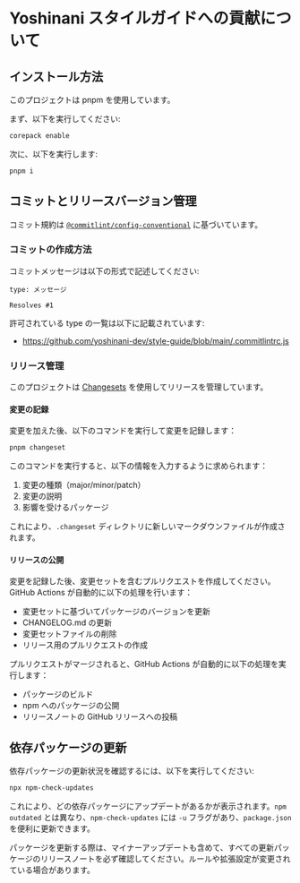 # Yoshinani スタイルガイドへの貢献について

## インストール方法

このプロジェクトは pnpm を使用しています。

まず、以下を実行してください:

```sh
corepack enable
```

次に、以下を実行します:

```sh
pnpm i
```

## コミットとリリースバージョン管理

コミット規約は [`@commitlint/config-conventional`](https://github.com/conventional-changelog/commitlint/blob/master/%40commitlint/config-conventional) に基づいています。

### コミットの作成方法

コミットメッセージは以下の形式で記述してください:

```
type: メッセージ

Resolves #1
```

許可されている type の一覧は以下に記載されています:

- https://github.com/yoshinani-dev/style-guide/blob/main/.commitlintrc.js

### リリース管理

このプロジェクトは [Changesets](https://github.com/changesets/changesets) を使用してリリースを管理しています。

#### 変更の記録

変更を加えた後、以下のコマンドを実行して変更を記録します：

```sh
pnpm changeset
```

このコマンドを実行すると、以下の情報を入力するように求められます：

1. 変更の種類（major/minor/patch）
2. 変更の説明
3. 影響を受けるパッケージ

これにより、`.changeset` ディレクトリに新しいマークダウンファイルが作成されます。

#### リリースの公開

変更を記録した後、変更セットを含むプルリクエストを作成してください。GitHub Actions が自動的に以下の処理を行います：

- 変更セットに基づいてパッケージのバージョンを更新
- CHANGELOG.md の更新
- 変更セットファイルの削除
- リリース用のプルリクエストの作成

プルリクエストがマージされると、GitHub Actions が自動的に以下の処理を実行します：

- パッケージのビルド
- npm へのパッケージの公開
- リリースノートの GitHub リリースへの投稿

## 依存パッケージの更新

依存パッケージの更新状況を確認するには、以下を実行してください:

```sh
npx npm-check-updates
```

これにより、どの依存パッケージにアップデートがあるかが表示されます。`npm outdated` とは異なり、`npm-check-updates` には `-u` フラグがあり、`package.json` を便利に更新できます。

パッケージを更新する際は、マイナーアップデートも含めて、すべての更新パッケージのリリースノートを必ず確認してください。ルールや拡張設定が変更されている場合があります。
